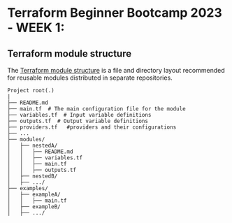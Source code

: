 # Terraform Beginner Bootcamp 2023 - WEEK 1:

## Terraform module structure
The [Terraform module structure](https://developer.hashicorp.com/terraform/language/modules/develop/structure) is a file and directory layout recommended for reusable modules distributed in separate repositories.
```
Project root(.)
|
├── README.md
├── main.tf  # The main configuration file for the module
├── variables.tf  # Input variable definitions
├── outputs.tf  # Output variable definitions
├── providers.tf   #providers and their configurations
├── ...
├── modules/
│   ├── nestedA/
│   │   ├── README.md
│   │   ├── variables.tf
│   │   ├── main.tf
│   │   ├── outputs.tf
│   ├── nestedB/
│   ├── .../
├── examples/
│   ├── exampleA/
│   │   ├── main.tf
│   ├── exampleB/
│   ├── .../
```
